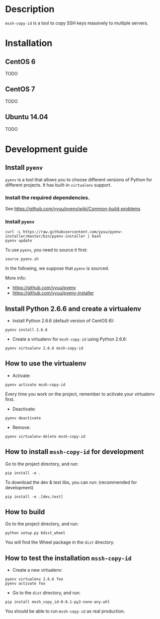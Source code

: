 # Description

`mssh-copy-id` is a tool to copy SSH keys massively to multiple servers.

# Installation

## CentOS 6

TODO

## CentOS 7

TODO

## Ubuntu 14.04

TODO

# Development guide

## Install `pyenv`

`pyenv` is a tool that allows you to choose different versions of Python for different projects. It has built-in `virtualenv` support.

### Install the required dependencies.

See https://github.com/yyuu/pyenv/wiki/Common-build-problems

### Install `pyenv`

```
curl -L https://raw.githubusercontent.com/yyuu/pyenv-installer/master/bin/pyenv-installer | bash
pyenv update
```

To use `pyenv`, you need to source it first:

```
source pyenv.sh
```

In the following, we suppose that `pyenv` is sourced.

More info:

* https://github.com/yyuu/pyenv
* https://github.com/yyuu/pyenv-installer

## Install Python 2.6.6 and create a virtualenv

* Install Python 2.6.6 (default version of CentOS 6):

```
pyenv install 2.6.6
```

* Create a virtualenv for `mssh-copy-id` using Python 2.6.6:

```
pyenv virtualenv 2.6.6 mssh-copy-id
```

## How to use the virtualenv

* Activate:

```
pyenv activate mssh-copy-id
```

Every time you work on the project, remember to activate your virtualenv first.

* Deactivate:

```
pyenv deactivate
```

* Remove:

```
pyenv virtualenv-delete mssh-copy-id
```

## How to install `mssh-copy-id` for development

Go to the project directory, and run:

```
pip install -e .
```

To download the dev & test libs, you can run: (recommended for development)
 
```
pip install -e .[dev,test]
```

## How to build

Go to the project directory, and run:

```
python setup.py bdist_wheel
```

You will find the Wheel package in the `dist` directory.

## How to test the installation `mssh-copy-id`

* Create a new virtualenv:

```
pyenv virtualenv 2.6.6 foo
pyenv activate foo
```

* Go to the `dist` directory, and run:

```
pip install mssh_copy_id-0.0.1-py2-none-any.whl
```

You should be able to run `mssh-copy-id` as real production.
